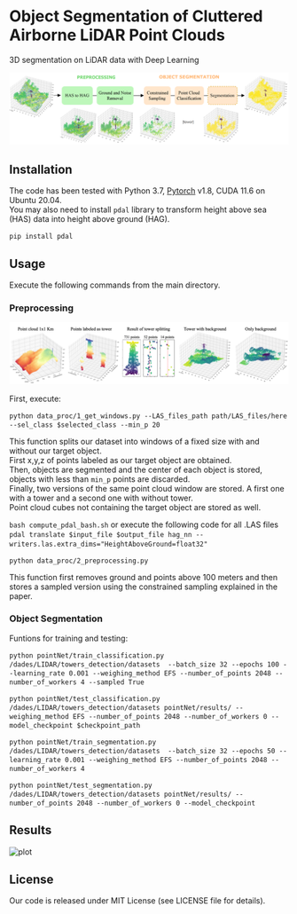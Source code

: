 # Object Segmentation of Cluttered Airborne LiDAR Point Clouds
3D segmentation on LiDAR data with Deep Learning

![plot](./doc/framework.png)

## Installation
The code has been tested with Python 3.7, [Pytorch](https://pytorch.org/) v1.8, CUDA 11.6  on Ubuntu 20.04. <br />
You may also need to install ```pdal``` library to transform height above sea (HAS) data into height above ground (HAG).<br />
```
pip install pdal
```

## Usage
Execute the following commands from the main directory.

### Preprocessing
![plot](./doc/processing.png)

First, execute:
```
python data_proc/1_get_windows.py --LAS_files_path path/LAS_files/here --sel_class $selected_class --min_p 20
```
This function splits our dataset into windows of a fixed size with and without our target object. <br />
First x,y,z of points labeled as our target object are obtained. <br />
Then, objects are segmented and the center of each object is stored, objects with less than ```min_p``` points are discarded. <br />
Finally, two versions of the same point cloud window are stored. A first one with a tower and a second one with without tower. <br />
Point cloud cubes not containing the target object are stored as well.  <br />

```bash compute_pdal_bash.sh``` or execute the following code for all .LAS files
```pdal translate $input_file $output_file hag_nn --writers.las.extra_dims="HeightAboveGround=float32"``` <br />

```
python data_proc/2_preprocessing.py 
```
This function first removes ground and points above 100 meters and then stores a sampled version using the constrained sampling explained in the paper. <br />


### Object Segmentation

Funtions for training and testing:<br />
```
python pointNet/train_classification.py  /dades/LIDAR/towers_detection/datasets  --batch_size 32 --epochs 100 --learning_rate 0.001 --weighing_method EFS --number_of_points 2048 --number_of_workers 4 --sampled True
```

```
python pointNet/test_classification.py /dades/LIDAR/towers_detection/datasets pointNet/results/ --weighing_method EFS --number_of_points 2048 --number_of_workers 0 --model_checkpoint $checkpoint_path
```

```
python pointNet/train_segmentation.py /dades/LIDAR/towers_detection/datasets  --batch_size 32 --epochs 50 --learning_rate 0.001 --weighing_method EFS --number_of_points 2048 --number_of_workers 4
```

```
python pointNet/test_segmentation.py /dades/LIDAR/towers_detection/datasets pointNet/results/ --number_of_points 2048 --number_of_workers 0 --model_checkpoint
```
## Results
![plot](./doc/segmen_results.png)

## License
Our code is released under MIT License (see LICENSE file for details).
